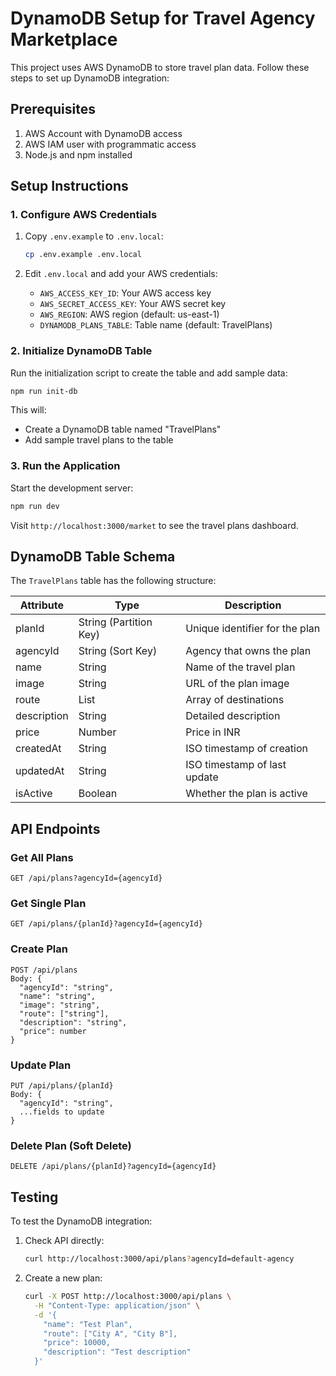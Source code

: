 # DynamoDB Setup for Travel Agency Marketplace

This project uses AWS DynamoDB to store travel plan data. Follow these steps to set up DynamoDB integration:

## Prerequisites

1. AWS Account with DynamoDB access
2. AWS IAM user with programmatic access
3. Node.js and npm installed

## Setup Instructions

### 1. Configure AWS Credentials

1. Copy `.env.example` to `.env.local`:
   ```bash
   cp .env.example .env.local
   ```

2. Edit `.env.local` and add your AWS credentials:
   - `AWS_ACCESS_KEY_ID`: Your AWS access key
   - `AWS_SECRET_ACCESS_KEY`: Your AWS secret key
   - `AWS_REGION`: AWS region (default: us-east-1)
   - `DYNAMODB_PLANS_TABLE`: Table name (default: TravelPlans)

### 2. Initialize DynamoDB Table

Run the initialization script to create the table and add sample data:

```bash
npm run init-db
```

This will:
- Create a DynamoDB table named "TravelPlans"
- Add sample travel plans to the table

### 3. Run the Application

Start the development server:

```bash
npm run dev
```

Visit `http://localhost:3000/market` to see the travel plans dashboard.

## DynamoDB Table Schema

The `TravelPlans` table has the following structure:

| Attribute | Type | Description |
|-----------|------|-------------|
| planId | String (Partition Key) | Unique identifier for the plan |
| agencyId | String (Sort Key) | Agency that owns the plan |
| name | String | Name of the travel plan |
| image | String | URL of the plan image |
| route | List<String> | Array of destinations |
| description | String | Detailed description |
| price | Number | Price in INR |
| createdAt | String | ISO timestamp of creation |
| updatedAt | String | ISO timestamp of last update |
| isActive | Boolean | Whether the plan is active |

## API Endpoints

### Get All Plans
```
GET /api/plans?agencyId={agencyId}
```

### Get Single Plan
```
GET /api/plans/{planId}?agencyId={agencyId}
```

### Create Plan
```
POST /api/plans
Body: {
  "agencyId": "string",
  "name": "string",
  "image": "string",
  "route": ["string"],
  "description": "string",
  "price": number
}
```

### Update Plan
```
PUT /api/plans/{planId}
Body: {
  "agencyId": "string",
  ...fields to update
}
```

### Delete Plan (Soft Delete)
```
DELETE /api/plans/{planId}?agencyId={agencyId}
```

## Testing

To test the DynamoDB integration:

1. Check API directly:
   ```bash
   curl http://localhost:3000/api/plans?agencyId=default-agency
   ```

2. Create a new plan:
   ```bash
   curl -X POST http://localhost:3000/api/plans \
     -H "Content-Type: application/json" \
     -d '{
       "name": "Test Plan",
       "route": ["City A", "City B"],
       "price": 10000,
       "description": "Test description"
     }'
   ```
